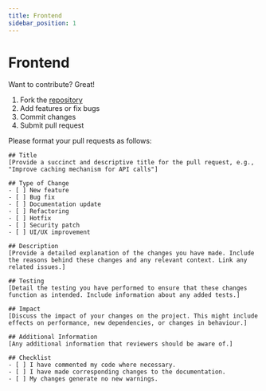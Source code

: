 ```yaml
---
title: Frontend
sidebar_position: 1
---
```


# Frontend

Want to contribute? Great!

1. Fork the [repository](https://github.com/KingCharlesVI/concertly-frontend)
2. Add features or fix bugs
3. Commit changes
4. Submit pull request

Please format your pull requests as follows:
```
## Title
[Provide a succinct and descriptive title for the pull request, e.g., "Improve caching mechanism for API calls"]

## Type of Change
- [ ] New feature
- [ ] Bug fix
- [ ] Documentation update
- [ ] Refactoring
- [ ] Hotfix
- [ ] Security patch
- [ ] UI/UX improvement

## Description
[Provide a detailed explanation of the changes you have made. Include the reasons behind these changes and any relevant context. Link any related issues.]

## Testing
[Detail the testing you have performed to ensure that these changes function as intended. Include information about any added tests.]

## Impact
[Discuss the impact of your changes on the project. This might include effects on performance, new dependencies, or changes in behaviour.]

## Additional Information
[Any additional information that reviewers should be aware of.]

## Checklist
- [ ] I have commented my code where necessary.
- [ ] I have made corresponding changes to the documentation.
- [ ] My changes generate no new warnings.
```